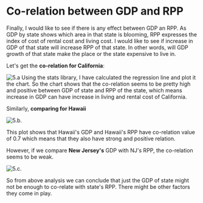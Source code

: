 # Co-relation between GDP and RPP

Finally, I would like to see if there is any effect between GDP an RPP. As GDP by state shows which area in that state is blooming, RPP expresses the index of cost
of rental cost and living cost. I would like to see if increase in GDP of that state will increase RPP of that state. In other words, will GDP growth of that state 
make the place or the state expensive to live in.

Let's get the **co-relation for California**:

![5.a](https://github.com/ujjoli/analysis1/blob/gh-pages/screenshots/5.a..png)
Using the stats library, I have calculated the regression line and plot it the chart. So the chart shows that the co-relation seems to be pretty high and positive 
between GDP of state and RPP of the state, which means increase in GDP can have increase in living and rental cost of California.

Similarly, **comparing for Hawaii**


![5.b.](https://github.com/ujjoli/analysis1/blob/gh-pages/screenshots/5.b..png)


This plot shows that Hawaii's GDP and Hawaii's RPP have co-relation value of 0.7 which means that they also have strong and positive relation.


However, if we compare **New Jersey's** GDP with NJ's RPP, the co-relation seems to be weak.

![5.c.](https://github.com/ujjoli/analysis1/blob/gh-pages/screenshots/5.c..png)


So from above analysis we can conclude that just the GDP of state might not be enough to co-relate with state's RPP. There might be other factors they come in play.

